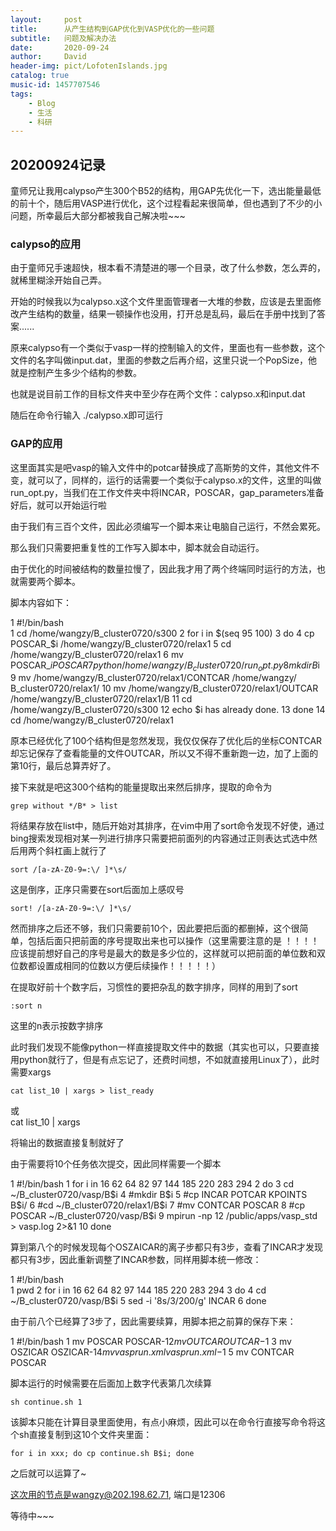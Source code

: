```yaml
---
layout:     post
title:      从产生结构到GAP优化到VASP优化的一些问题
subtitle:   问题及解决办法
date:       2020-09-24
author:     David
header-img: pict/LofotenIslands.jpg
catalog: true
music-id: 1457707546
tags:
    - Blog
    - 生活
    - 科研
---
```

## 20200924记录

童师兄让我用calypso产生300个B52的结构，用GAP先优化一下，选出能量最低的前十个，随后用VASP进行优化，这个过程看起来很简单，但也遇到了不少的小问题，所幸最后大部分都被我自己解决啦~~~

### calypso的应用

由于童师兄手速超快，根本看不清楚进的哪一个目录，改了什么参数，怎么弄的，就稀里糊涂开始自己弄。

开始的时候我以为calypso.x这个文件里面管理者一大堆的参数，应该是去里面修改产生结构的数量，结果一顿操作也没用，打开总是乱码，最后在手册中找到了答案......

原来calypso有一个类似于vasp一样的控制输入的文件，里面也有一些参数，这个文件的名字叫做input.dat，里面的参数之后再介绍，这里只说一个PopSize，他就是控制产生多少个结构的参数。

也就是说目前工作的目标文件夹中至少存在两个文件：calypso.x和input.dat

随后在命令行输入 ./calypso.x即可运行

### GAP的应用

这里面其实是吧vasp的输入文件中的potcar替换成了高斯势的文件，其他文件不变，就可以了，同样的，运行的话需要一个类似于calypso.x的文件，这里的叫做run_opt.py，当我们在工作文件夹中将INCAR，POSCAR，gap_parameters准备好后，就可以开始运行啦

由于我们有三百个文件，因此必须编写一个脚本来让电脑自己运行，不然会累死。

那么我们只需要把重复性的工作写入脚本中，脚本就会自动运行。

由于优化的时间被结构的数量拉慢了，因此我才用了两个终端同时运行的方法，也就需要两个脚本。

脚本内容如下：


1   #!/bin/bash   
  1 cd /home/wangzy/B_cluster0720/s300
  2 for i in $(seq 95 100)
  3 do
  4 cp POSCAR_$i /home/wangzy/B_cluster0720/relax1
  5 cd /home/wangzy/B_cluster0720/relax1
  6 mv POSCAR_$i POSCAR
  7 python /home/wangzy/B_cluster0720/run_opt.py
  8 mkdir B$i
  9 mv /home/wangzy/B_cluster0720/relax1/CONTCAR /home/wangzy/ B_cluster0720/relax1/
 10 mv /home/wangzy/B_cluster0720/relax1/OUTCAR /home/wangzy/B_cluster0720/relax1/B
 11 cd /home/wangzy/B_cluster0720/s300
 12 echo $i has already done.
 13 done
 14 cd /home/wangzy/B_cluster0720/relax1


原本已经优化了100个结构但是忽然发现，我仅仅保存了优化后的坐标CONTCAR却忘记保存了查看能量的文件OUTCAR，所以又不得不重新跑一边，加了上面的第10行，最后总算弄好了。

接下来就是吧这300个结构的能量提取出来然后排序，提取的命令为

    grep without */B* > list

将结果存放在list中，随后开始对其排序，在vim中用了sort命令发现不好使，通过bing搜索发现相对某一列进行排序只需要把前面列的内容通过正则表达式选中然后用两个斜杠画上就行了

    sort /[a-zA-Z0-9=:\/ ]*\s/  

这是倒序，正序只需要在sort后面加上感叹号

    sort! /[a-zA-Z0-9=:\/ ]*\s/

然而排序之后还不够，我们只需要前10个，因此要把后面的都删掉，这个很简单，包括后面只把前面的序号提取出来也可以操作（这里需要注意的是 ！！！！ 应该提前想好自己的序号是最大的数是多少位的，这样就可以把前面的单位数和双位数都设置成相同的位数以方便后续操作！！！！！）

在提取好前十个数字后，习惯性的要把杂乱的数字排序，同样的用到了sort

    :sort n

这里的n表示按数字排序

此时我们发现不能像python一样直接提取文件中的数据（其实也可以，只要直接用python就行了，但是有点忘记了，还费时间想，不如就直接用Linux了），此时需要xargs

    cat list_10 | xargs > list_ready

或  
    cat list_10 | xargs

将输出的数据直接复制就好了

由于需要将10个任务依次提交，因此同样需要一个脚本

    
    
1   #!/bin/bash
  1 for i in 16 62 64 82 97 144 185 220 283 294
  2 do
  3 cd ~/B_cluster0720/vasp/B$i
  4 #mkdir B$i
  5 #cp INCAR POTCAR KPOINTS B$i/
  6 #cd ~/B_cluster0720/relax1/B$i 
  7 #mv CONTCAR POSCAR
  8 #cp POSCAR ~/B_cluster0720/vasp/B$i
  9 mpirun -np 12 /public/apps/vasp_std > vasp.log 2>&1
 10 done
                                                                    

算到第八个的时候发现每个OSZAICAR的离子步都只有3步，查看了INCAR才发现都只有3步，因此重新调整了INCAR参数，同样用脚本统一修改：

1   #!/bin/bash  
  1 pwd
  2 for i in 16 62 64 82 97 144 185 220 283 294
  3 do
  4 cd ~/B_cluster0720/vasp/B$i
  5 sed -i '8s/3/200/g' INCAR
  6 done                                                                      

由于前八个已经算了3步了，因此需要续算，用脚本把之前算的保存下来：

    
1   #!/bin/bash 
  1 mv POSCAR POSCAR-$1
  2 mv OUTCAR OUTCAR-$1
  3 mv OSZICAR OSZICAR-$1
  4 mv vasprun.xml vasprun.xml-$1
  5 mv CONTCAR POSCAR

脚本运行的时候需要在后面加上数字代表第几次续算

    sh continue.sh 1

该脚本只能在计算目录里面使用，有点小麻烦，因此可以在命令行直接写命令将这个sh直接复制到这10个文件夹里面：

    for i in xxx; do cp continue.sh B$i; done

之后就可以运算了~


这次用的节点是wangzy@202.198.62.71, 端口是12306

等待中~~~









